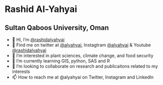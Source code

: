 # Rashid Al-Yahyai <br>

## Sultan Qaboos University, Oman

-   👋 Hi, I’m [@rashidalyahyai]( https://github.com/rashidalyahyai)
-   🌻 Find me on twitter at [@alyahyai]( https://twitter.com/alyahyai), Instagtram [@alyahyai]( https://instagram.com/alyahyai) & Youtube [@rashidalyahyai]( https://Youtube.com/rashidalyahyai)
- 👀 I’m interested in plant sciences, climate change, and food security
- 🌱 I’m currently learning GIS, python, SAS and R
- 💞️ I’m looking to collaborate on research and publicaitons related to my interests 
- 📫 How to reach me at @alyahyai on Twitter, Instagram and LinkedIn

<!---
rashidalyahyai/rashidalyahyai is a ✨ special ✨ repository because its `README.md` (this file) appears on your GitHub profile.
You can click the Preview link to take a look at your changes.
--->
